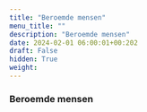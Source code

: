 ```yaml
---
title: "Beroemde mensen"
menu_title: ""
description: "Beroemde mensen"
date: 2024-02-01 06:00:01+00:202
draft: False
hidden: True
weight:
---
```

### Beroemde mensen
